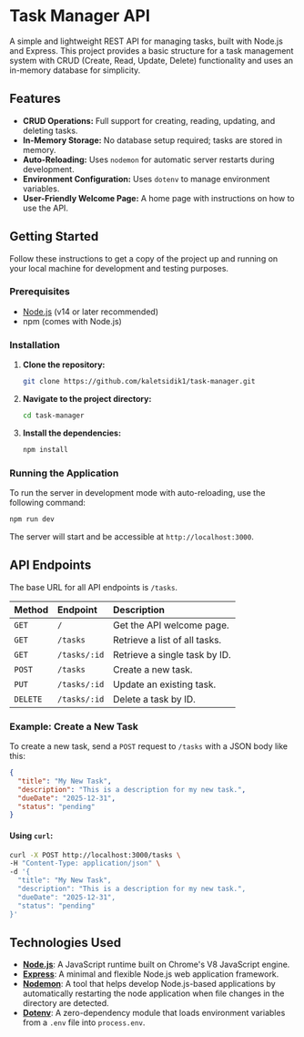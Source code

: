 # Task Manager API

A simple and lightweight REST API for managing tasks, built with Node.js and Express. This project provides a basic structure for a task management system with CRUD (Create, Read, Update, Delete) functionality and uses an in-memory database for simplicity.

## Features

- **CRUD Operations:** Full support for creating, reading, updating, and deleting tasks.
- **In-Memory Storage:** No database setup required; tasks are stored in memory.
- **Auto-Reloading:** Uses `nodemon` for automatic server restarts during development.
- **Environment Configuration:** Uses `dotenv` to manage environment variables.
- **User-Friendly Welcome Page:** A home page with instructions on how to use the API.

## Getting Started

Follow these instructions to get a copy of the project up and running on your local machine for development and testing purposes.

### Prerequisites

- [Node.js](https://nodejs.org/) (v14 or later recommended)
- npm (comes with Node.js)

### Installation

1.  **Clone the repository:**
    ```bash
    git clone https://github.com/kaletsidik1/task-manager.git
    ```

2.  **Navigate to the project directory:**
    ```bash
    cd task-manager
    ```

3.  **Install the dependencies:**
    ```bash
    npm install
    ```

### Running the Application

To run the server in development mode with auto-reloading, use the following command:

```bash
npm run dev
```

The server will start and be accessible at `http://localhost:3000`.

## API Endpoints

The base URL for all API endpoints is `/tasks`.

| Method   | Endpoint          | Description                  |
| :------- | :---------------- | :--------------------------- |
| `GET`    | `/`               | Get the API welcome page.    |
| `GET`    | `/tasks`          | Retrieve a list of all tasks.|
| `GET`    | `/tasks/:id`      | Retrieve a single task by ID.|
| `POST`   | `/tasks`          | Create a new task.           |
| `PUT`    | `/tasks/:id`      | Update an existing task.     |
| `DELETE` | `/tasks/:id`      | Delete a task by ID.         |

### Example: Create a New Task

To create a new task, send a `POST` request to `/tasks` with a JSON body like this:

```json
{
  "title": "My New Task",
  "description": "This is a description for my new task.",
  "dueDate": "2025-12-31",
  "status": "pending"
}
```

#### Using `curl`:

```bash
curl -X POST http://localhost:3000/tasks \
-H "Content-Type: application/json" \
-d '{
  "title": "My New Task",
  "description": "This is a description for my new task.",
  "dueDate": "2025-12-31",
  "status": "pending"
}'
```

## Technologies Used

- **[Node.js](https://nodejs.org/)**: A JavaScript runtime built on Chrome's V8 JavaScript engine.
- **[Express](https://expressjs.com/)**: A minimal and flexible Node.js web application framework.
- **[Nodemon](https://nodemon.io/)**: A tool that helps develop Node.js-based applications by automatically restarting the node application when file changes in the directory are detected.
- **[Dotenv](https://www.npmjs.com/package/dotenv)**: A zero-dependency module that loads environment variables from a `.env` file into `process.env`.
